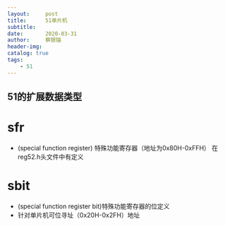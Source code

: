 ```yaml
---
layout:     post
title:      51单片机
subtitle:   
date:       2020-03-31
author:     蔡银锚
header-img:
catalog: true
tags:
    - 51
---
```


## 51的扩展数据类型

# sfr

- (special function register) 特殊功能寄存器（地址为0x80H-0xFFH） 在reg52.h头文件中有定义

# sbit

- (special function register bit)特殊功能寄存器的位定义
- 针对单片机可位寻址（0x20H-0x2FH）地址

